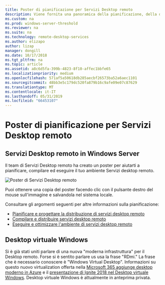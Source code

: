 ```yaml
---
title: Poster di pianificazione per Servizi Desktop remoto
description: Viene fornita una panoramica della pianificazione, della distribuzione e dell'esecuzione di Servizi Desktop remoto
ms.custom: na
ms.prod: windows-server-threshold
ms.reviewer: na
ms.suite: na
ms.technology: remote-desktop-services
ms.author: elizapo
author: lizap
manager: dongill
ms.date: 10/17/2018
ms.tgt_pltfrm: na
ms.topic: article
ms.assetid: a8c6d5fa-399b-4823-8f10-affec1bbfe65
ms.localizationpriority: medium
ms.openlocfilehash: 571af5a50618db285aecbf26573ba52a6aec1101
ms.sourcegitcommit: 48bb3e5c179dc520fa879b16c9afe09e07c87629
ms.translationtype: MT
ms.contentlocale: it-IT
ms.lasthandoff: 05/31/2019
ms.locfileid: "66453107"
---
```

# <a name="remote-desktop-services---planning-poster"></a>Poster di pianificazione per Servizi Desktop remoto

## <a name="remote-desktop-services-in-windows-server"></a>Servizi Desktop remoto in Windows Server

Il team di Servizi Desktop remoto ha creato un poster per aiutarti a pianificare, compilare ed eseguire il tuo ambiente Servizi desktop remoto.

![Poster di Servizi Desktop remoto](./media/rds-poster-download.png)

Puoi ottenere una copia del poster facendo clic con il pulsante destro del mouse sull'immagine e salvandola nel sistema locale.

Consultare gli argomenti seguenti per altre informazioni sulla pianificazione:

- [Pianificare e progettare la distribuzione di servizi desktop remoto](rds-plan-and-design.md)
- [Compilare e distribuire servizi desktop remoto](rds-build-and-deploy.md)
- [Eseguire e ottimizzare l'ambiente di servizi desktop remoto](rds-run-and-tune.md)

## <a name="windows-virtual-desktop"></a>Desktop virtuale Windows

Si è già stati uniti parlare di una nuova "moderna infrastruttura" per il Desktop remoto. Forse si è sentito parlare us usa la frase "RDmi." La frase che è necessario conoscere è "Windows Virtual Desktop". Informazioni su questo nuovo virtualization offerta nella [Microsoft 365 aggiunge desktop moderno in Azure](https://azure.microsoft.com/blog/microsoft-365-adds-modern-desktop-on-azure/) e il [presentazione di Ignite 2018 nel Desktop virtuale Windows](https://www.youtube.com/watch?v=_7G37PFYVe4). Desktop virtuale Windows è attualmente in anteprima privata.